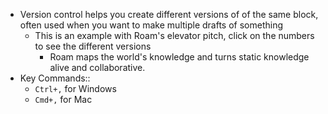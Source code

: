 - Version control helps you create different versions of of the same block, often used when you want to make multiple drafts of something
    - This is an example with Roam's elevator pitch, click on the numbers to see the different versions
        - Roam maps the world's knowledge and turns static knowledge alive and collaborative.
- Key Commands::
    - `Ctrl+,` for Windows
    - `Cmd+,` for Mac
